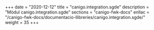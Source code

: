 +++
date        = "2020-12-12"
title       = "canigo.integration.sgde"
description = "Mòdul canigo.integration.sgde"
sections    = "canigo-fwk-docs"
enllac		= "/canigo-fwk-docs/documentacio-llibreries/canigo.integration.sgde/"
weight		= 35
+++
